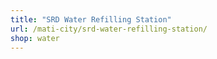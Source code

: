 ```yaml
---
title: "SRD Water Refilling Station"
url: /mati-city/srd-water-refilling-station/
shop: water
---
```

